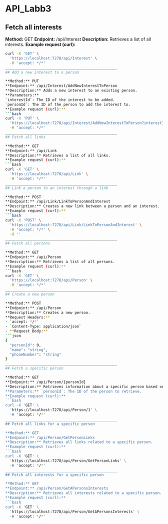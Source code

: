 # API_Labb3

## Fetch all interests
**Method:** GET
**Endpoint:** /api/Interest
**Description:** Retrieves a list of all interests.
**Example request (curl):** 
```bash
curl -X 'GET' \
  'https://localhost:7278/api/Interest' \
  -H 'accept: */*'
__________________________________________________
## Add a new interest to a person

**Method:** PUT
**Endpoint:** /api/Interest/AddNewInterestToPerson
**Description:** Adds a new interest to an existing person.
**Parameters:**
`interestId`: The ID of the interest to be added.
`personId`: The ID of the person to add the interest to.
**Example request (curl):** 
```bash
curl -X 'PUT' \
  'https://localhost:7278/api/Interest/AddNewInterestToPerson?interestId=1&personId=1' \
  -H 'accept: */*'
__________________________________________________
## Fetch all links

**Method:** GET
**Endpoint:** /api/Link
**Description:** Retrieves a list of all links.
**Example request (curl):** 
```bash
curl -X 'GET' \
  'https://localhost:7278/api/Link' \
  -H 'accept: */*'
__________________________________________________
## Link a person to an interest through a link

**Method:** POST
**Endpoint:** /api/Link/LinkToPersonAndInterest
**Description:** Creates a new link between a person and an interest.
**Example request (curl):** 
```bash
curl -X 'POST' \
  'https://localhost:7278/api/Link/LinkToPersonAndInterest' \
  -H 'accept: */*' \
  -d ''
__________________________________________________
## Fetch all persons

**Method:** GET
**Endpoint:** /api/Person
**Description:** Retrieves a list of all persons.
**Example request (curl):** 
```bash
curl -X 'GET' \
  'https://localhost:7278/api/Person' \
  -H 'accept: */*'
__________________________________________________
## Create a new person

**Method:** POST
**Endpoint:** /api/Person
**Description:** Creates a new person.
**Request Headers:** 
- `accept: */*`
- `Content-Type: application/json`
- **Request Body:** 
```json
{
  "personId": 0,
  "name": "string",
  "phoneNumber": "string"
}
__________________________________________________
## Fetch a specific person

**Method:** GET
**Endpoint:** /api/Person/{personId}
**Description:** Retrieves information about a specific person based on the person's ID.
**Parameters:** `personId`: The ID of the person to retrieve.
**Example request (curl):** 
```bash
curl -X 'GET' \
  'https://localhost:7278/api/Person/1' \
  -H 'accept: */*'
__________________________________________________
## Fetch all links for a specific person

**Method:** GET
**Endpoint:** /api/Person/GetPersonLinks
**Description:** Retrieves all links related to a specific person.
**Example request (curl):** 
```bash
curl -X 'GET' \
  'https://localhost:7278/api/Person/GetPersonLinks' \
  -H 'accept: */*'
__________________________________________________
## Fetch all interests for a specific person

**Method:** GET
**Endpoint:** /api/Person/GetAPersonsInterests
**Description:** Retrieves all interests related to a specific person.
**Example request (curl):** 
```bash
curl -X 'GET' \
  'https://localhost:7278/api/Person/GetAPersonsInterests' \
  -H 'accept: */*'
